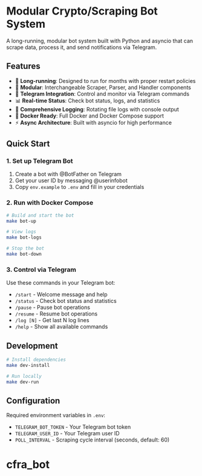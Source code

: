 # Modular Crypto/Scraping Bot System

A long-running, modular bot system built with Python and asyncio that can scrape data, process it, and send notifications via Telegram.

## Features

- 🔄 **Long-running**: Designed to run for months with proper restart policies
- 🧩 **Modular**: Interchangeable Scraper, Parser, and Handler components
- 🤖 **Telegram Integration**: Control and monitor via Telegram commands
- 📊 **Real-time Status**: Check bot status, logs, and statistics
- 📝 **Comprehensive Logging**: Rotating file logs with console output
- 🐳 **Docker Ready**: Full Docker and Docker Compose support
- ⚡ **Async Architecture**: Built with asyncio for high performance

## Quick Start

### 1. Set up Telegram Bot

1. Create a bot with @BotFather on Telegram
2. Get your user ID by messaging @userinfobot
3. Copy `env.example` to `.env` and fill in your credentials

### 2. Run with Docker Compose

```bash
# Build and start the bot
make bot-up

# View logs
make bot-logs

# Stop the bot
make bot-down
```

### 3. Control via Telegram

Use these commands in your Telegram bot:

- `/start` - Welcome message and help
- `/status` - Check bot status and statistics
- `/pause` - Pause bot operations
- `/resume` - Resume bot operations
- `/log [N]` - Get last N log lines
- `/help` - Show all available commands

## Development

```bash
# Install dependencies
make dev-install

# Run locally
make dev-run
```

## Configuration

Required environment variables in `.env`:

- `TELEGRAM_BOT_TOKEN` - Your Telegram bot token
- `TELEGRAM_USER_ID` - Your Telegram user ID
- `POLL_INTERVAL` - Scraping cycle interval (seconds, default: 60)
# cfra_bot
